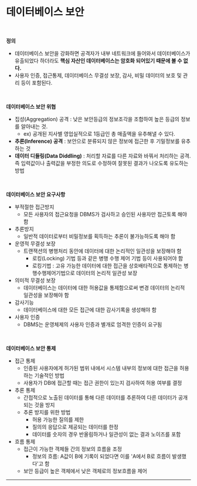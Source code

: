 # 데이터베이스 보안

<br>

**정의**

* 데이터베이스 보안을 강화하면 공격자가 내부 네트워크에 들어와서 데이터베이스가 유출되었다 하더라도 **핵심 자산인 데이터베이스는 암호화 되어있기 때문에 볼 수 없다.**
* 사용자 인증, 접근통제, 데이터베이스 무결성 보장, 감사, 비밀 데이터의 보호 및 관리 등이 포함된다.

<br>

**데이터베이스 보안 위협**

- 집성(Aggregation) 공격 : 낮은 보안등급의 정보조각을 조합하여 높은 등급의 정보를 알아내는 것.
  - ex) 공개된 지사별 영업실적으로 1등급인 총 매출액을 유추해낼 수 있다.
- **추론(Inference) 공격** : 보안으로 분류되지 않은 정보에 접근한 후 기밀정보를 유추하는 것
- **데이터 디들링(Data Diddling)** : 처리할 자료를 다른 자료와 바꿔서 처리하는 공격. 즉 입력값이나 출력값을 부정한 의도로 수정하여 잘못된 결과가 나오도록 유도하는 방법

<br>

**데이터베이스 보안 요구사항**

- 부적절한 접근방지
  - 모든 사용자의 접근요청을 DBMS가 검사하고 승인된 사용자만 접근토록 해야 함
- 추론방지
  - 일반적 데이터로부터 비밀정보를 획득하는 추론이 불가능하도록 해야 함
- 운영적 무결성 보장
  - 트랜잭션의 병행처리 동안에 데이터에 대한 논리적인 일관성을 보장해야 함
    - 로킹(Locking) 기법 등과 같은 병행 수행 제어 기법 등이 사용되어야 함
    - 로킹기법 : 고유 가능한 데이터에 대한 접근을 상호배타적으로 통제하는 병행수행제어기법으로 데이터의 논리적 일관성 보장
- 의미적 무결성 보장
  - 데이터베이스는 데이터에 대한 허용값을 통제함으로써 변경 데이터의 논리적 일관성을 보장해야 함
- 감사기능
  - 데이터베이스에 대한 모든 접근에 대한 감사기록을 생성해야 함
- 사용자 인증
  - DBMS는 운영체제의 사용자 인증과 별개로 엄격한 인증이 요구됨

<br>

**데이터베이스 보안 통제**

- 접근 통제
  - 인증된 사용자에게 허가된 범위 내에서 시스템 내부의 정보에 대한 접근을 허용하는 기술적인 방법
  - 사용자가 DB에 접근할 때는 접근 권한이 있는지 검사하여 허용 여부를 결정
- 추론 통제
  - 간접적으로 노출된 데이터를 통해 다른 데이터를 추론하여 다른 데이터가 공개되는 것을 방지
  - 추론 방지를 위한 방법
    - 허용 가능한 질의를 제한
    - 질의의 응답으로 제공되는 데이터를 한정
    - 데이터를 숫자의 경우 반올림하거나 일관성이 없는 결과 노이즈를 포함
- 흐름 통제
  - 접근이 가능한 객체들 간의 정보의 흐름을 조정
    - 정보의 흐름: A값이 B에 기록이 되었다면 이를 'A에서 B로 흐름이 발생했다'고 함
  - 보안 등급이 높은 객체에서 낮은 객체로의 정보흐름을 제어

---

